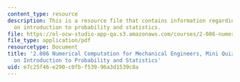 ```yaml
---
content_type: resource
description: This is a resource file that contains information regarding nutshell
  on introduction to probability and statistics.
file: https://ol-ocw-studio-app-qa.s3.amazonaws.com/courses/2-086-numerical-computation-for-mechanical-engineers-fall-2014/e7c25f46e290c0fbf53996a3d1539c8a_MIT2_086F14_MiniQuiz2.pdf
file_type: application/pdf
resourcetype: Document
title: '2.086 Numerical Computation for Mechanical Engineers, Mini Quiz 2: Nutshell
  on Introduction to Probability and Statistics'
uid: e7c25f46-e290-c0fb-f539-96a3d1539c8a
---
```

